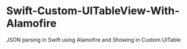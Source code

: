 # Swift-Custom-UITableView-With-Alamofire
JSON parsing in Swift using Alamofire and Showing in Custom UITable
